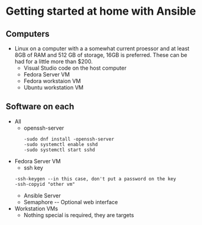 # Getting started at home with Ansible

## Computers
- Linux on a computer with a a somewhat current proessor and at least 8GB of RAM and 512 GB of storage, 16GB is preferred.  These can be had for a little more than $200. 
    - Visual Studio code on the host computer
    - Fedora Server VM
    - Fedora workstaion VM
    - Ubuntu workstation VM


## Software on each
- All
  - openssh-server
    ```
    -sudo dnf install -openssh-server
    -sudo systemctl enable sshd
    -sudo systemctl start sshd
- Fedora Server VM
  - ssh key
  ```
  -ssh-keygen --in this case, don't put a password on the key
  -ssh-copyid "other vm"
  ``` 
  - Ansible Server
  - Semaphore --  Optional web interface
- Workstation VMs
  - Nothing special is required, they are targets 